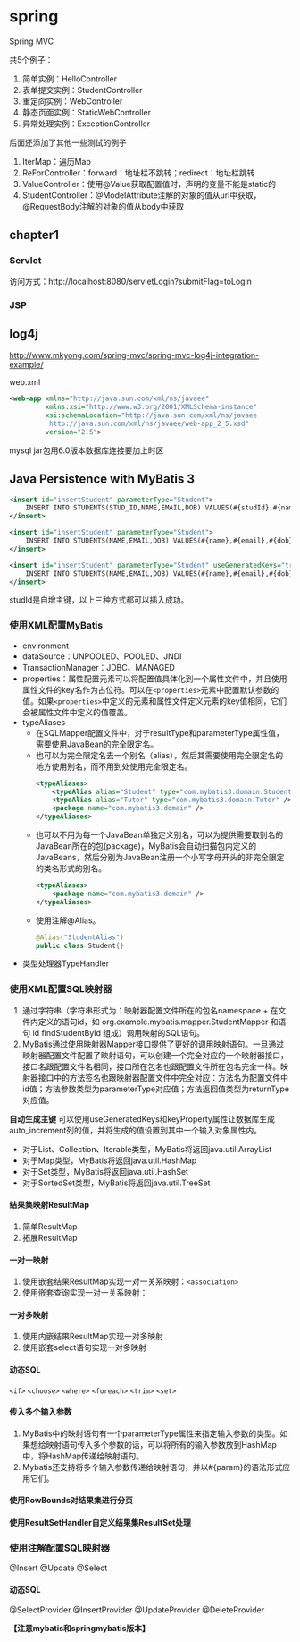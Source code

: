 # spring

Spring MVC

共5个例子：

1. 简单实例：HelloController
2. 表单提交实例：StudentController
3. 重定向实例：WebController
4. 静态页面实例：StaticWebController
5. 异常处理实例：ExceptionController

后面还添加了其他一些测试的例子
1. IterMap：遍历Map
2. ReForController：forward：地址栏不跳转；redirect：地址栏跳转
3. ValueController：使用@Value获取配置值时，声明的变量不能是static的
4. StudentController：@ModelAttribute注解的对象的值从url中获取，@RequestBody注解的对象的值从body中获取


## chapter1
### Servlet
访问方式：http://localhost:8080/servletLogin?submitFlag=toLogin
### JSP

## log4j

http://www.mkyong.com/spring-mvc/spring-mvc-log4j-integration-example/

web.xml
```xml
<web-app xmlns="http://java.sun.com/xml/ns/javaee"
         xmlns:xsi="http://www.w3.org/2001/XMLSchema-instance"
         xsi:schemaLocation="http://java.sun.com/xml/ns/javaee
	      http://java.sun.com/xml/ns/javaee/web-app_2_5.xsd"
         version="2.5">
```

mysql jar包用6.0版本数据库连接要加上时区

## Java Persistence with MyBatis 3

```xml
<insert id="insertStudent" parameterType="Student">
    INSERT INTO STUDENTS(STUD_ID,NAME,EMAIL,DOB) VALUES(#{studId},#{name},#{email},#{dob})
</insert>

<insert id="insertStudent" parameterType="Student">
    INSERT INTO STUDENTS(NAME,EMAIL,DOB) VALUES(#{name},#{email},#{dob})
</insert>

<insert id="insertStudent" parameterType="Student" useGeneratedKeys="true" keyProperty="studId">
	INSERT INTO STUDENTS(NAME,EMAIL,DOB) VALUES(#{name},#{email},#{dob})
</insert>
```
studId是自增主键，以上三种方式都可以插入成功。

### 使用XML配置MyBatis

+ environment
+ dataSource：UNPOOLED、POOLED、JNDI
+ TransactionManager：JDBC、MANAGED
+ properties：属性配置元素可以将配置值具体化到一个属性文件中，并且使用属性文件的key名作为占位符。可以在`<properties>`元素中配置默认参数的值。如果`<properties>`中定义的元素和属性文件定义元素的key值相同，它们会被属性文件中定义的值覆盖。
+ typeAliases
  - 在SQLMapper配置文件中，对于resultType和parameterType属性值，需要使用JavaBean的完全限定名。
  - 也可以为完全限定名去一个别名（alias），然后其需要使用完全限定名的地方使用别名，而不用到处使用完全限定名。
    ```xml
    <typeAliases>
        <typeAlias alias="Student" type="com.mybatis3.domain.Student" />
        <typeAlias alias="Tutor" type="com.mybatis3.domain.Tutor" />
        <package name="com.mybatis3.domain" />
    </typeAliases>
    ```
  - 也可以不用为每一个JavaBean单独定义别名，可以为提供需要取别名的JavaBean所在的包(package)，MyBatis会自动扫描包内定义的JavaBeans，然后分别为JavaBean注册一个小写字母开头的非完全限定的类名形式的别名。
    ```xml
    <typeAliases>
    	<package name="com.mybatis3.domain" />
    </typeAliases>
    ```
  - 使用注解@Alias。
    ```java
    @Alias("StudentAlias")
	public class Student{}
    ```
+ 类型处理器TypeHandler

### 使用XML配置SQL映射器

1. 通过字符串（字符串形式为：映射器配置文件所在的包名namespace + 在文件内定义的语句id，如 org.example.mybatis.mapper.StudentMapper 和语句 id findStudentById 组成）调用映射的SQL语句。
2. MyBatis通过使用映射器Mapper接口提供了更好的调用映射语句。一旦通过映射器配置文件配置了映射语句，可以创建一个完全对应的一个映射器接口，接口名跟配置文件名相同，接口所在包名也跟配置文件所在包名完全一样。映射器接口中的方法签名也跟映射器配置文件中完全对应：方法名为配置文件中id值；方法参数类型为parameterType对应值；方法返回值类型为returnType对应值。

**自动生成主键**
可以使用useGeneratedKeys和keyProperty属性让数据库生成auto_increment列的值，并将生成的值设置到其中一个输入对象属性内。

+ 对于List、Collection、Iterable类型，MyBatis将返回java.util.ArrayList
+ 对于Map类型，MyBatis将返回java.util.HashMap
+ 对于Set类型，MyBatis将返回java.util.HashSet
+ 对于SortedSet类型，MyBatis将返回java.util.TreeSet

#### 结果集映射ResultMap
1. 简单ResultMap
2. 拓展ResultMap

#### 一对一映射
1. 使用嵌套结果ResultMap实现一对一关系映射：`<association>`
2. 使用嵌套查询实现一对一关系映射：

#### 一对多映射
1. 使用内嵌结果ResultMap实现一对多映射
2. 使用嵌套select语句实现一对多映射

#### 动态SQL
`<if>`
`<choose>`
`<where>`
`<foreach>`
`<trim>`
`<set>`

#### 传入多个输入参数
1. MyBatis中的映射语句有一个parameterType属性来指定输入参数的类型。如果想给映射语句传入多个参数的话，可以将所有的输入参数放到HashMap中，将HashMap传递给映射语句。
2. Mybatis还支持将多个输入参数传递给映射语句，并以#{param}的语法形式应用它们。

#### 使用RowBounds对结果集进行分页

#### 使用ResultSetHandler自定义结果集ResultSet处理

### 使用注解配置SQL映射器

@Insert
@Update
@Select

#### 动态SQL

@SelectProvider
@InsertProvider
@UpdateProvider
@DeleteProvider


**【注意mybatis和springmybatis版本】**
